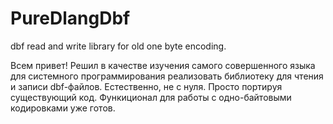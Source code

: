 # PureDlangDbf
dbf read and write library for old one byte encoding.

Всем привет! Решил в качестве изучения самого совершенного языка для системного программирования реализовать 
библиотеку для чтения и записи dbf-файлов. Естественно, не с нуля. Просто портируя существующий код. Функиционал для 
работы с одно-байтовыми кодировками уже готов. 

